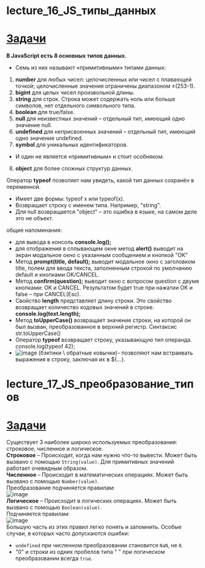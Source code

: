 # lecture_16_JS_типы_данных  
#  [Задачи ](https://github.com/schoolteacherMP/lecture_16_JS/blob/main/tasks16.md)  

**В JavaScript есть 8 основных типов данных.**  
- Семь из них называют «примитивными» типами данных:  
1. **number** для любых чисел: целочисленных или чисел с плавающей точкой; целочисленные значения ограничены диапазоном ±(253-1).  
2. **bigint** для целых чисел произвольной длины.  
3. **string** для строк. Строка может содержать ноль или больше символов, нет отдельного символьного типа.  
4. **boolean** для true/false.  
5. **null** для неизвестных значений – отдельный тип, имеющий одно значение null.  
6. **undefined** для неприсвоенных значений – отдельный тип, имеющий одно значение undefined.  
7. **symbol** для уникальных идентификаторов.  
- И один не является «примитивным» и стоит особняком:  
8. **object** для более сложных структур данных.  

Оператор **typeof** позволяет нам увидеть, какой тип данных сохранён в переменной.  
- Имеет две формы: typeof x или typeof(x).  
- Возвращает строку с именем типа. Например, "string".  
- Для null возвращается "object" – это ошибка в языке, на самом деле это не объект.    

общие напоминания:  
-  для вывода в консоль **console.log();**  
-  для отображения в сплывающем окне метод **alert()** выводит на экран модальное окно с указанным сообщением и кнопкой "OK"  
-  Метод **prompt(title, default);** выводит модальное окно с заголовком title, полем для ввода текста, заполненным строкой по умолчанию default и кнопками OK/CANCEL. 
-  Метод **confirm(question);** выводит окно с вопросом question с двумя кнопками: OK и CANCEL. Результатом будет true при нажатии OK и false – при CANCEL(Esc).  
-  Свойство **length** представляет длину строки. Это свойство возвращает количество кодовых значений в строке.  **console.log(text.length);**  
-  Метод **toUpperCase()** возвращает значение строки, на которой он был вызван, преобразованное в верхний регистр. Синтаксис str.toUpperCase()  
-  Оператор **typeof** возвращает строку, указывающую тип операнда. console.log(typeof 42);  
-  ![image](https://user-images.githubusercontent.com/113675674/211532126-33440812-147c-44f3-99bc-638f40f0ea8c.png) (бэктики \ обратные ковычки)- позволяют нам встраивать выражения в строку, заключая их в ${…}.  


# lecture_17_JS_преобразование_типов  
#  [Задачи ](https://github.com/schoolteacherMP/lecture_16_JS/blob/main/tasks17.md)  

Существует 3 наиболее широко используемых преобразования: строковое, численное и логическое.  
**Строковое** – Происходит, когда нам нужно что-то вывести. Может быть вызвано с помощью `String(value)`. Для примитивных значений работает очевидным образом.  
**Численное** – Происходит в математических операциях. Может быть вызвано с помощью `Number(value)`.  
Преобразование подчиняется правилам:  
![image](https://user-images.githubusercontent.com/113675674/226291433-41013a83-6b84-46c6-a617-fc27b512b519.png)  
**Логическое** – Происходит в логических операциях. Может быть вызвано с помощью `Boolean(value)`.  
Подчиняется правилам:  
![image](https://user-images.githubusercontent.com/113675674/226291535-22e0bf4d-daba-489f-842e-cf7246c00d05.png)  
Большую часть из этих правил легко понять и запомнить. Особые случаи, в которых часто допускаются ошибки:  
- `undefined` при численном преобразовании становится `NaN`, не `0`.  
- "0" и строки из одних пробелов типа " " при логическом преобразовании всегда `true`.  




